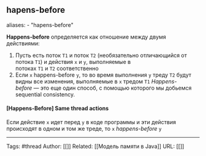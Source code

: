 ## hapens-before

aliases: 
	- "hapens-before"

**Happens-before** определяется как отношение между двумя действиями:
1. Пусть есть поток `T1` и поток `T2` (необязательно отличающийся от потока `T1`) и действия `x` и `y`, выполняемые в потоках `T1` и `T2` соответственно
2. Если `x` happens-before `y`, то во время выполнения `y` треду `T2` будут видны все изменения, выполняемые в `x` тредом `T1`
_Happens-before_ — это еще один способ, с помощью которого мы добьемся sequential consistency.
#### [Happens-Before] Same thread actions
Если действие `x` идет перед `y` в коде программы и эти действия происходят в одном и том же треде, то `x` _happens-before_ `y`


---
Tags: #thread
Author: [[]]
Related: [[Модель памяти в Java]]
URL: [[]]